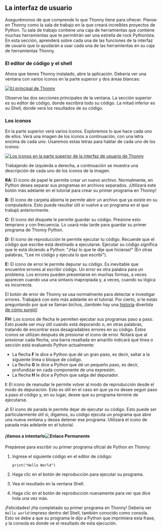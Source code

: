 ## La interfaz de usuario[](https://realpython.com/python-thonny/#the-user-interface "Enlace Permanente")

Asegurémonos de que comprende lo que Thonny tiene para ofrecer. Piense en Thonny como la sala de trabajo en la que creará increíbles proyectos de Python. Tu sala de trabajo contiene una caja de herramientas que contiene muchas herramientas que te permitirán ser una estrella de rock Pythonista. En esta sección, aprenderá sobre cada una de las funciones de la interfaz de usuario que lo ayudarán a usar cada una de las herramientas en su caja de herramientas Thonny.

### El editor de código y el shell[](https://realpython.com/python-thonny/#the-code-editor-and-shell "Enlace Permanente")

Ahora que tienes Thonny instalado, abre la aplicación. Debería ver una ventana con varios iconos en la parte superior y dos áreas blancas:

[![IU principal de Thonny](https://files.realpython.com/media/Screenshot_2018-10-20_11.03.57.d46d970db1e6.png)](https://files.realpython.com/media/Screenshot_2018-10-20_11.03.57.d46d970db1e6.png)

Observe las dos secciones principales de la ventana. La sección superior es su editor de código, donde escribirá todo su código. La mitad inferior es su Shell, donde verá los resultados de su código.

### Los iconos[](https://realpython.com/python-thonny/#the-icons "Enlace Permanente")

En la parte superior verá varios iconos. Exploremos lo que hace cada uno de ellos. Verá una imagen de los iconos a continuación, con una letra encima de cada uno. Usaremos estas letras para hablar de cada uno de los iconos:

[![Los iconos en la parte superior de la interfaz de usuario de Thonny](https://files.realpython.com/media/Screenshot_2018-10-20_11.09.16.7c059cfba13c.png)](https://files.realpython.com/media/Screenshot_2018-10-20_11.09.16.7c059cfba13c.png)

Trabajando de izquierda a derecha, a continuación se muestra una descripción de cada uno de los iconos de la imagen.

**RA:** El icono de papel le permite crear un nuevo archivo. Normalmente, en Python desea separar sus programas en archivos separados. ¡Utilizará este botón más adelante en el tutorial para crear su primer programa en Thonny!

**B:** El icono de carpeta abierta le permite abrir un archivo que ya existe en su computadora. Esto puede resultar útil si vuelve a un programa en el que trabajó anteriormente.

**C:** El icono del disquete le permite guardar su código. Presione esto temprano y con frecuencia. Lo usará más tarde para guardar su primer programa de Thonny Python.

**D:** El icono de reproducción te permite ejecutar tu código. Recuerde que el código que escribe está destinado a ejecutarse. Ejecutar su código significa que le está diciendo a Python: "¡Haz lo que te dije que hicieras!" (En otras palabras, "Lee mi código y ejecuta lo que escribí").

**E:** El icono de error le permite depurar su código. Es inevitable que encuentre errores al escribir código. Un error es otra palabra para un problema. Los errores pueden presentarse en muchas formas, a veces aparecen cuando usa una sintaxis inapropiada y, a veces, cuando su lógica es incorrecta.

El botón de error de Thonny se usa normalmente para detectar e investigar errores. Trabajará con esto más adelante en el tutorial. Por cierto, si te estás preguntando por qué se llaman bichos, ¡también hay una [historia](http://www.computerhistory.org/tdih/september/9/) divertida [de cómo surgió!](http://www.computerhistory.org/tdih/september/9/)

**FH:** Los iconos de flecha le permiten ejecutar sus programas paso a paso. Esto puede ser muy útil cuando está depurando o, en otras palabras, tratando de encontrar esos desagradables errores en su código. Estos iconos se utilizan después de presionar el icono de error. Notará que al presionar cada flecha, una barra resaltada en amarillo indicará qué línea o sección está evaluando Python actualmente:

-   La flecha **F** le dice a Python que dé un gran paso, es decir, saltar a la siguiente línea o bloque de código.
-   La flecha **G** le dice a Python que dé un pequeño paso, es decir, profundizar en cada componente de una expresión.
-   La flecha **H** le dice a Python que salga del depurador.

**I:** El icono de reanudar le permite volver al modo de reproducción desde el modo de depuración. Esto es útil en el caso en que ya no desee seguir paso a paso el código y, en su lugar, desee que su programa termine de ejecutarse.

**J:** El icono de parada le permite dejar de ejecutar su código. Esto puede ser particularmente útil si, digamos, su código ejecuta un programa que abre una nueva ventana y desea detener ese programa. Utilizará el icono de parada más adelante en el tutorial.

#### ¡Vamos a intentarlo![](https://realpython.com/python-thonny/#lets-try-it "Enlace Permanente")

Prepárese para escribir su primer programa oficial de Python en Thonny:

1.  Ingrese el siguiente código en el editor de código:
    
    `print("Hello World")` 
    
2.  Haga clic en el botón de reproducción para ejecutar su programa.
    
3.  Vea el resultado en la ventana Shell.
    
4.  Haga clic en el botón de reproducción nuevamente para ver que dice hola una vez más.
    

¡Felicidades! ¡Ha completado su primer programa en Thonny! Debería ver `Hello world!`impreso dentro del Shell, también conocido como consola. Esto se debe a que su programa le dijo a Python que imprimiera esta frase, y la consola es donde ve el resultado de esta ejecución.
<!--stackedit_data:
eyJoaXN0b3J5IjpbLTE2MzQ4NDY5MTQsLTUyODYzMjQwMV19
-->